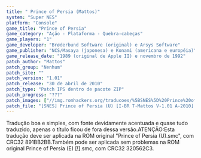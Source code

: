 ```yaml
---
title: " Prince of Persia (Mattos)"
system: "Super NES"
platform: "Console"
game_title: "Prince of Persia"
game_category: "Ação - Plataforma - Quebra-cabeças"
game_players: "1"
game_developer: "Brøderbund Software (original) e Arsys Software"
game_publisher: "NCS/Masaya (japonesa) e Konami (americana e européia)"
game_release_date: "1989 (original de Apple II) e novembro de 1992"
patch_author: "Mattos"
patch_group: "Nenhum"
patch_site: ""
patch_version: "1.01"
patch_release: "30 de abril de 2010"
patch_type: "Patch IPS dentro de pacote ZIP"
patch_progress: "???"
patch_images: ["//img.romhackers.org/traducoes/%5BSNES%5D%20Prince%20of%20Persia%20-%20Mattos%20-%201.png","//img.romhackers.org/traducoes/%5BSNES%5D%20Prince%20of%20Persia%20-%20Mattos%20-%201.01%20-%202.png","//img.romhackers.org/traducoes/%5BSNES%5D%20Prince%20of%20Persia%20-%20Mattos%20-%201.01%20-%203.png"]
patch_file: "[SNES] Prince of Persia (U) [I-BR T-Mattos V-1.01 A-2010].zip"
---
```

Tradução boa e simples, com fonte devidamente acentuada e quase tudo traduzido, apenas o título ficou de fora dessa versão.ATENÇÃO:Esta tradução deve ser aplicada na ROM original "Prince of Persia (U).smc", com CRC32 891BB2BB.Também pode ser aplicada sem problemas na ROM original Prince of Persia (E) [!].smc, com CRC32 320562C3.